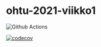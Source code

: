 # ohtu-2021-viikko1

![Github Actions](https://github.com/suuranna/ohtu-2021-viikko1/workflows/CI/badge.svg)

[![codecov](https://codecov.io/gh/suuranna/ohtu-2021-viikko1/branch/main/graph/badge.svg?token=3KHPYVA6Z2)](https://codecov.io/gh/suuranna/ohtu-2021-viikko1)
